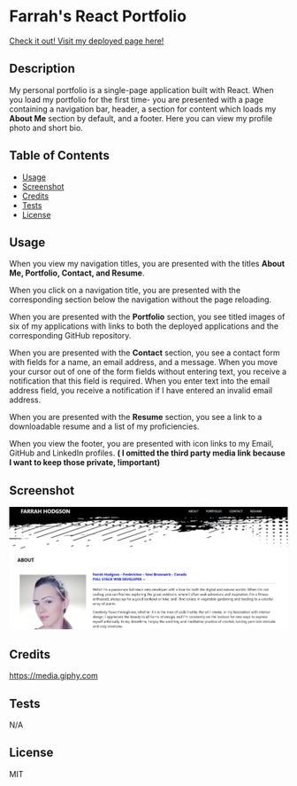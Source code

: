 # Farrah's React Portfolio

[Check it out! Visit my deployed page here!](https://farrahs-react-portfolio-cea01012d0e5.herokuapp.com/)

## Description

My personal portfolio is a single-page application built with React. When you load my portfolio for the first time- you are presented with a page containing a navigation bar, header, a section for content which loads my **About Me** section by default, and a footer. Here you can view my profile photo and short bio.

## Table of Contents

- [Usage](#usage)
- [Screenshot](#screenshot)
- [Credits](#credits)
- [Tests](#tests)
- [License](#license)

## Usage

When you view my navigation titles, you are presented with the titles **About Me, Portfolio, Contact, and Resume**.

When you click on a navigation title, you are presented with the corresponding section below the navigation without the page reloading.

When you are presented with the **Portfolio** section, you see titled images of six of my applications with links to both the deployed applications and the corresponding GitHub repository.

When you are presented with the **Contact** section, you see a contact form with fields for a name, an email address, and a message. When you move your cursor out of one of the form fields without entering text, you receive a notification that this field is required. When you enter text into the email address field, you receive a notification if I have entered an invalid email address.

When you are presented with the **Resume** section, you see a link to a downloadable resume and a list of my proficiencies.

When you view the footer, you are presented with icon links to my Email, GitHub and LinkedIn profiles. **( I omitted the third party media link because I want to keep those private, !important)**

## Screenshot

![Application](/public/screenshot.jpg)

## Credits

https://media.giphy.com

## Tests

N/A

## License

MIT
